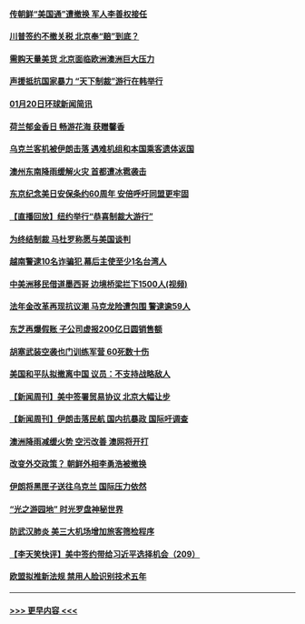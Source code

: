 #### [传朝鲜“美国通”遭撤换 军人李善权接任](../pages/prog202/a102756380.md?t=01201422) 
#### [川普签约不撤关税 北京奉“赔”到底？](../pages/prog202/a102756354.md?t=01201422) 
#### [需购天量美货 北京面临欧洲澳洲巨大压力](../pages/prog202/a102756304.md?t=01201422) 
#### [声援抵抗国家暴力 “天下制裁”游行在韩举行](../pages/prog202/a102756254.md?t=01201422) 
#### [01月20日环球新闻简讯](../pages/prog202/a102756238.md?t=01201422) 
#### [荷兰郁金香日 畅游花海 获赠馨香](../pages/prog202/a102756214.md?t=01201422) 
#### [乌克兰客机被伊朗击落 遇难机组和本国乘客遗体返国](../pages/prog202/a102756182.md?t=01201422) 
#### [澳州东南降雨缓解火灾 首都遭冰雹袭击](../pages/prog202/a102756172.md?t=01201422) 
#### [东京纪念美日安保条约60周年 安倍呼吁同盟更牢固](../pages/prog202/a102756150.md?t=01201422) 
#### [【直播回放】纽约举行“恭喜制裁大游行”](../pages/prog202/a102755308.md?t=01201422) 
#### [为终结制裁 马杜罗称愿与美国谈判](../pages/prog202/a102756060.md?t=01201422) 
#### [越南警逮10名诈骗犯 幕后主使至少1名台湾人](../pages/prog202/a102756030.md?t=01201422) 
#### [中美洲移民借道墨西哥 边境桥梁拦下1500人(视频)](../pages/prog202/a102756017.md?t=01201422) 
#### [法年金改革再现抗议潮 马克龙险遭包围 警逮逾59人](../pages/prog202/a102755953.md?t=01201422) 
#### [东芝再爆假账 子公司虚报200亿日圆销售额](../pages/prog202/a102755949.md?t=01201422) 
#### [胡塞武装空袭也门训练军营 60死数十伤](../pages/prog202/a102755921.md?t=01201422) 
#### [美国和平队拟撤离中国 议员：不支持战略敌人](../pages/prog202/a102755896.md?t=01201422) 
#### [【新闻周刊】美中签署贸易协议  北京大幅让步](../pages/prog202/a102755893.md?t=01201422) 
#### [【新闻周刊】伊朗击落民航 国内抗暴政 国际吁调查](../pages/prog202/a102755773.md?t=01201422) 
#### [澳洲降雨减缓火势 空污改善 澳网将开打](../pages/prog202/a102755661.md?t=01201422) 
#### [改变外交政策？ 朝鲜外相李勇浩被撤换](../pages/prog202/a102755817.md?t=01201422) 
#### [伊朗将黑匣子送往乌克兰 国际压力依然](../pages/prog202/a102755784.md?t=01201422) 
#### [“光之游园地” 时光罗盘神秘世界](../pages/prog202/a102755744.md?t=01201422) 
#### [防武汉肺炎 美三大机场增加旅客筛检程序](../pages/prog202/a102755752.md?t=01201422) 
#### [【李天笑快评】美中签约带给习近平选择机会（209）](../pages/prog202/a102755709.md?t=01201422) 
#### [欧盟拟推新法规  禁用人脸识别技术五年](../pages/prog202/a102755658.md?t=01201422) 

----
#### [ >>> 更早内容 <<< ](../indexes/prog202-earlier.md)
